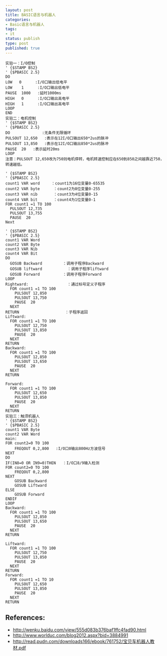 ```yaml
---
layout: post
title: BASIC语言与机器人
categories:
- Basic语言与机器人
tags:
- it
status: publish
type: post
published: true
---
```


    实验一：I/O控制
    ' {$STAMP BS2}
    ' {$PBASIC 2.5}
    DO
    LOW   0      :I/O口输出低电平
    LOW    1      :I/O口输出低电平
    PAUSE  1000   :延时1000ms  
    HIGH   0      :I/O口输出高电平
    HIGH   1      :I/O口输出高电平
    LOOP
    END
    实验二：电机控制
    ' {$STAMP BS2}
    ' {$PBASIC 2.5}
    DO              :无条件无限循环
    PULSOUT 12,650   :表示在12I/O口输出650*2us的脉冲
    PULSOUT 13,850   :表示在12I/O口输出850*2us的脉冲
    PAUSE  20   :表示延时20ms
    LOOP
    注意：PULSOUT 12,650改为750则电机停转，电机转速控制应在650到850之间越靠近750，转速越低。

    ' {$STAMP BS2}
    ' {$PBASIC 2.5}
    count1 VAR word     ：count1为16位变量0-65535
    count2 VAR byte      ：count2为8位变量0-255
    count3 VAR nib       ：count3为4位变量0-15
    count4 VAR bit       ：count4为1位变量0-1
    FOR count1 =1 TO 100   
      PULSOUT 12,735
      PULSOUT 13,755
      PAUSE  20
    Next

    ' {$STAMP BS2}
    ' {$PBASIC 2.5}
    count1 VAR Word
    count2 VAR Byte
    count3 VAR Nib
    count4 VAR Bit
    DO
      GOSUB Backward         ：调用子程序Backward  
      GOSUB liftward           ：调用子程序liftward
      GOSUB Forward          ：调用子程序Forward
    LOOP
    Rightward:                 ：通过标号定义子程序
      FOR count1 =1 TO 100
        PULSOUT 12,850
        PULSOUT 13,750
        PAUSE  20
      NEXT
    RETURN                    ：子程序返回
    Liftward:
      FOR count1 =1 TO 100
        PULSOUT 12,750
        PULSOUT 13,850
        PAUSE  20
      NEXT
    RETURN
    Backward:
      FOR count1 =1 TO 100
        PULSOUT 12,850
        PULSOUT 13,650
        PAUSE  20
      NEXT
    RETURN

    Forward:
      FOR count1 =1 TO 100
        PULSOUT 12,650
        PULSOUT 13,850
        PAUSE  20
      NEXT
    RETURN
    实验三：触须机器人
    ' {$STAMP BS2}
    ' {$PBASIC 2.5}
    count1 VAR Byte
    count2 VAR Word
    main:
    FOR count2=0 TO 100
        FREQOUT 0,2,800   :I/O口0输出800Hz方波信号
    NEXT
    DO
    IF(IN8=0 OR IN9=0)THEN   ：I/O口8/9输入检测
    FOR count2=0 TO 100
        FREQOUT 0,2,800
    NEXT
        GOSUB Backward
        GOSUB Liftward
    ELSE
        GOSUB Forward
    ENDIF
    LOOP
    Backward:
      FOR count1 =1 TO 100
        PULSOUT 12,850
        PULSOUT 13,650
        PAUSE  20
      NEXT
    RETURN

    Liftward:
      FOR count1 =1 TO 100
        PULSOUT 12,750
        PULSOUT 13,850
        PAUSE  20
      NEXT
    RETURN
    Forward:
      FOR count1 =1 TO 10
        PULSOUT 12,650
        PULSOUT 13,850
        PAUSE  20
      NEXT
    RETURN


## References:

+ http://wenku.baidu.com/view/555d083b376baf1ffc4fad90.html
+ http://www.worlduc.com/blog2012.aspx?bid=3884991
+ http://read.pudn.com/downloads166/ebook/761752/宝贝车机器人教材.pdf